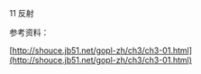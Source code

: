 11 反射

参考资料：

[http://shouce.jb51.net/gopl-zh/ch3/ch3-01.html](http://shouce.jb51.net/gopl-zh/ch3/ch3-01.html)

